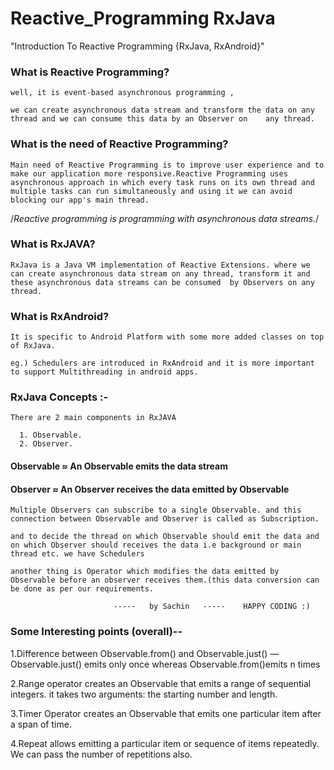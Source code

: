 # Reactive_Programming RxJava

"Introduction To Reactive Programming {RxJava, RxAndroid}"




### What is Reactive Programming?
  `well, it is event-based asynchronous programming ,`
  
  `we can create asynchronous data stream and transform the data on any thread and we can consume this data by an Observer on    any thread.`
  
  
### What is the need of Reactive Programming?

  `Main need of Reactive Programming is to improve user experience and to make our application more responsive.Reactive Programming uses asynchronous approach in which every task runs on its own thread and multiple tasks can run simultaneously and using it we can avoid blocking our app's main thread.`
  
  
  /*Reactive programming is programming with asynchronous data streams.*/
  
  
 ### What is RxJAVA?
  `RxJava is a Java VM implementation of Reactive Extensions.
  where we can create asynchronous data stream on any thread, transform it and these asynchronous data streams can be consumed  by Observers on any thread. `
  
 ### What is RxAndroid?
 `It is specific to Android Platform with some more added classes on top of RxJava.`
 
 `eg.) Schedulers are introduced in RxAndroid and it is more important to support Multithreading in android apps.`
  
 ### RxJava Concepts :- 
 `There are 2 main components in RxJAVA `
 
      1. Observable.
      2. Observer.
      
#### Observable   ≈ An Observable emits the data stream
#### Observer     ≈ An Observer receives the data emitted by Observable

`Multiple Observers can subscribe to a single Observable. and this connection between Observable and Observer is called as Subscription.`

`and to decide the thread on which Observable should emit the data and on which Observer should receives the data i.e background or main thread etc. we have Schedulers`

`another thing is Operator which modifies the data emitted by Observable before an observer receives them.(this data conversion can be done as per our requirements.`



                           -----   by Sachin   -----    HAPPY CODING :) 
                           
                           
 ### Some Interesting points (overall)--

1.Difference between Observable.from() and Observable.just() —Observable.just() emits only once whereas Observable.from()emits n times

2.Range operator creates an Observable that emits a range of sequential integers. it takes two arguments: the starting number and length.

3.Timer Operator creates an Observable that emits one particular item after a span of time.

4.Repeat allows emitting a particular item or sequence of items repeatedly. We can pass the number of repetitions also.
